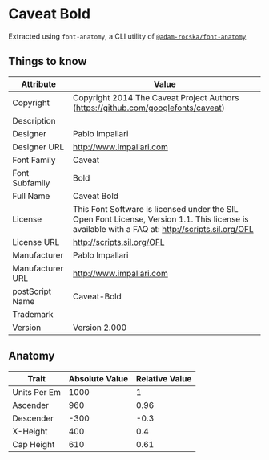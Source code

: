 # Caveat Bold

Extracted using `font-anatomy`, a CLI utility of
[`@adam-rocska/font-anatomy`](https://github.com/adam-rocska/font-anatomy)

## Things to know

| Attribute        | Value                                                                                                                                            |
| ---------------- | ------------------------------------------------------------------------------------------------------------------------------------------------ |
| Copyright        | Copyright 2014 The Caveat Project Authors (https://github.com/googlefonts/caveat)                                                                |
| Description      |                                                                                                                                                  |
| Designer         | Pablo Impallari                                                                                                                                  |
| Designer URL     | http://www.impallari.com                                                                                                                         |
| Font Family      | Caveat                                                                                                                                           |
| Font Subfamily   | Bold                                                                                                                                             |
| Full Name        | Caveat Bold                                                                                                                                      |
| License          | This Font Software is licensed under the SIL Open Font License, Version 1.1. This license is available with a FAQ at: http://scripts.sil.org/OFL |
| License URL      | http://scripts.sil.org/OFL                                                                                                                       |
| Manufacturer     | Pablo Impallari                                                                                                                                  |
| Manufacturer URL | http://www.impallari.com                                                                                                                         |
| postScript Name  | Caveat-Bold                                                                                                                                      |
| Trademark        |                                                                                                                                                  |
| Version          | Version 2.000                                                                                                                                    |

## Anatomy

| Trait        | Absolute Value | Relative Value |
| ------------ | -------------- | -------------- |
| Units Per Em | 1000           | 1              |
| Ascender     | 960            | 0.96           |
| Descender    | -300           | -0.3           |
| X-Height     | 400            | 0.4            |
| Cap Height   | 610            | 0.61           |
